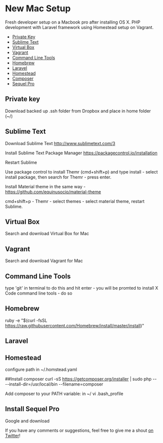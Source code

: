 # New Mac Setup

Fresh developer setup on a Macbook pro after installing OS X. PHP development with Laravel framework using Homestead setup on Vagrant.

- [Private Key](#private-key)
- [Sublime Text](#sublime-text)
- [Virtual Box](#virtual-box)
- [Vagrant](#vagrant)
- [Command Line Tools](#command-line-tools)
- [Homebrew](#homebrew)
- [Laravel](#laravel)
- [Homestead](#homestead)
- [Composer](#composer)
- [Sequel Pro](#sequel-pro)

## Private key

Download backed up .ssh folder from Dropbox and place in home folder (~/)

## Sublime Text

Download Sublime Text http://www.sublimetext.com/3

Install Sublime Text Package Manager https://packagecontrol.io/installation

Restart Sublime

Use package control to install Themr (cmd+shift+p) and type install - select install package, then search for Themr - press enter.

Install Material theme in the same way - https://github.com/equinusocio/material-theme

cmd+shift+p - Themr - select themes - select material theme, restart Sublime.

## Virtual Box

Search and download Virtual Box for Mac

## Vagrant

Search and download Vagrant for Mac

## Command Line Tools
type 'git' in terminal to do this and hit enter - you will be promted to install X Code command line tools - do so

## Homebrew
ruby -e "$(curl -fsSL https://raw.githubusercontent.com/Homebrew/install/master/install)"

## Laravel
## Homestead
configure path in ~/.homstead.yaml

##Install composer
curl -sS https://getcomposer.org/installer | sudo php -- --install-dir=/usr/local/bin --filename=composer

Add composer to your PATH variable:
in ~/
vi .bash_profile

## Install Sequel Pro
Google and download

If you have any comments or suggestions, feel free to give me a shout [on Twitter](https://twitter.com/samdoidge)!